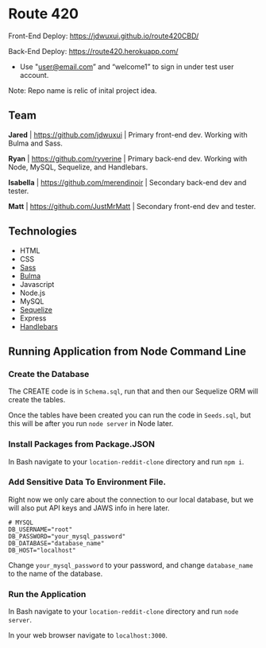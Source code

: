 # Route 420

Front-End Deploy:  https://jdwuxui.github.io/route420CBD/

Back-End Deploy:  https://route420.herokuapp.com/
 * Use "user@email.com” and “welcome1” to sign in under test user account.

Note: Repo name is relic of inital project idea. 

## Team

__Jared__ | https://github.com/jdwuxui | Primary front-end dev. Working with Bulma and Sass.

__Ryan__ | https://github.com/ryverine | Primary back-end dev. Working with Node, MySQL, Sequelize, and Handlebars.

__Isabella__ | https://github.com/merendinoir | Secondary back-end dev and tester.

__Matt__ | https://github.com/JustMrMatt | Secondary front-end dev and tester.

## Technologies

 * HTML
 * CSS
 * [Sass](https://sass-lang.com/)
 * [Bulma](https://bulma.io/)
 * Javascript
 * Node.js
 * MySQL
 * [Sequelize](https://www.npmjs.com/package/sequelize)
 * Express
 * [Handlebars](https://www.npmjs.com/package/express-handlebars)


## Running Application from Node Command Line

### Create the Database

The CREATE code is in `Schema.sql`, run that and then our Sequelize ORM will create the tables.

Once the tables have been created you can run the code in `Seeds.sql`, but this will be after you run `node server` in Node later.

### Install Packages from Package.JSON

In Bash navigate to your `location-reddit-clone` directory and run `npm i`.

### Add Sensitive Data To Environment File.

Right now we only care about the connection to our local database, but we will also put API keys and JAWS info in here later.

    # MYSQL
    DB_USERNAME="root"
    DB_PASSWORD="your_mysql_password"
    DB_DATABASE="database_name"
    DB_HOST="localhost"

Change `your_mysql_password` to your password, and change `database_name` to the name of the database.

### Run the Application 

In Bash navigate to your `location-reddit-clone` directory and run `node server`.

In your web browser navigate to `localhost:3000`.
